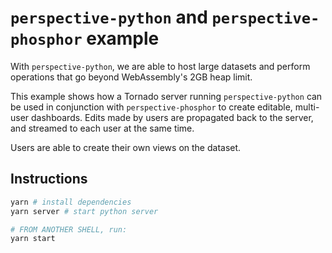 # `perspective-python` and `perspective-phosphor` example

With `perspective-python`, we are able to host large datasets and perform operations that go beyond WebAssembly's 2GB heap limit.

This example shows how a Tornado server running `perspective-python` can be used in conjunction with `perspective-phosphor` to create
editable, multi-user dashboards. Edits made by users are propagated back to the server, and streamed to each user at the same time.

Users are able to create their own views on the dataset.

## Instructions

```bash
yarn # install dependencies
yarn server # start python server

# FROM ANOTHER SHELL, run:
yarn start
```
